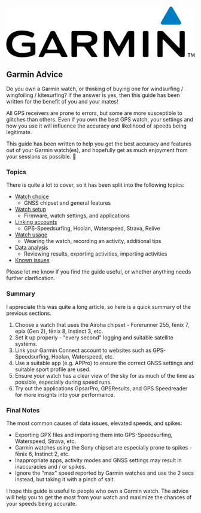![GP3S Logo](img/Garmin_logo_2006.png)



## Garmin Advice

Do you own a Garmin watch, or thinking of buying one for windsurfing / wingfoiling / kitesurfing? If the answer is yes, then this guide has been written for the benefit of you and your mates!

All GPS receivers are prone to errors, but some are more susceptible to glitches than others. Even if you own the best GPS watch, your settings and how you use it will influence the accuracy and likelihood of speeds being legitimate.

This guide has been written to help you get the best accuracy and features out of your Garmin watch(es), and hopefully get as much enjoyment from your sessions as possible. 🤙



### Topics

There is quite a lot to cover, so it has been split into the following topics:

- [Watch choice](choice/README.md)
  - GNSS chipset and general features
- [Watch setup](setup/README.md)
  - Firmware, watch settings, and applications
- [Linking accounts](accounts/README.md)
  - GPS-Speedsurfing, Hoolan, Waterspeed, Strava, Relive
- [Watch usage](usage/README.md)
  - Wearing the watch, recording an activity, additional tips
- [Data analysis](analysis/README.md)
  - Reviewing results, exporting activities, importing activities
- [Known issues](issues/README.md)

Please let me know if you find the guide useful, or whether anything needs further clarification.



### Summary

I appreciate this was quite a long article, so here is a quick summary of the previous sections.

1. Choose a watch that uses the Airoha chipset - Forerunner 255, fēnix 7, epix (Gen 2), fēnix 8, Instinct 3, etc.
2. Set it up properly - "every second" logging and suitable satellite systems.
3. Link your Garmin Connect account to websites such as GPS-Speedsurfing, Hoolan, Waterspeed, etc.
4. Use a suitable app (e.g. APPro) to ensure the correct GNSS settings and suitable sport profile are used. 
5. Ensure your watch has a clear view of the sky for as much of the time as possible, especially during speed runs.
6. Try out the applications GpsarPro, GPSResults, and GPS Speedreader for more insights into your performance.



### Final Notes

The most common causes of data issues, elevated speeds, and spikes:

- Exporting GPX files and importing them into GPS-Speedsurfing, Waterspeed, Strava, etc.
- Garmin watches using the Sony chipset are especially prone to spikes - fēnix 6, Instinct 2, etc.
- Inappropriate apps, activity modes and GNSS settings may result in inaccuracies and / or spikes.
- Ignore the "max" speed reported by Garmin watches and use the 2 secs instead, but taking it with a pinch of salt.



I hope this guide is useful to people who own a Garmin watch. The advice will help you to get the most from your watch and maximize the chances of your speeds being accurate.

